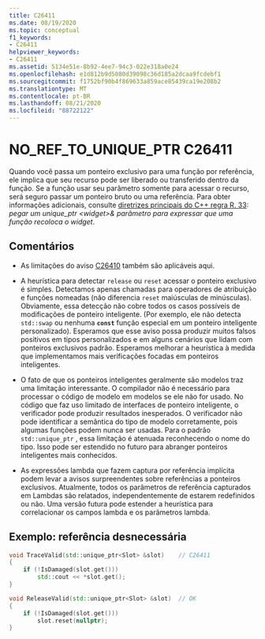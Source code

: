 ```yaml
---
title: C26411
ms.date: 08/19/2020
ms.topic: conceptual
f1_keywords:
- C26411
helpviewer_keywords:
- C26411
ms.assetid: 5134e51e-8b92-4ee7-94c3-022e318a0e24
ms.openlocfilehash: e1d812b9d5080d39098c36d185a2dcaa9fcdebf1
ms.sourcegitcommit: f1752bf90b4f869633a859ace85439ca19e208b2
ms.translationtype: MT
ms.contentlocale: pt-BR
ms.lasthandoff: 08/21/2020
ms.locfileid: "88722122"
---
```

# <a name="c26411--no_ref_to_unique_ptr"></a>NO_REF_TO_UNIQUE_PTR C26411

Quando você passa um ponteiro exclusivo para uma função por referência, ele implica que seu recurso pode ser liberado ou transferido dentro da função. Se a função usar seu parâmetro somente para acessar o recurso, será seguro passar um ponteiro bruto ou uma referência. Para obter informações adicionais, consulte [diretrizes principais do C++ regra R. 33](https://github.com/isocpp/CppCoreGuidelines/blob/master/CppCoreGuidelines.md#r33-take-a-unique_ptrwidget-parameter-to-express-that-a-function-reseats-thewidget): *pegar um unique_ptr \<widget\>& parâmetro para expressar que uma função recoloca o widget*.

## <a name="remarks"></a>Comentários

- As limitações do aviso [C26410](C26410.md) também são aplicáveis aqui.

- A heurística para detectar `release` ou `reset` acessar o ponteiro exclusivo é simples. Detectamos apenas chamadas para operadores de atribuição e funções nomeadas (não diferencia `reset` maiúsculas de minúsculas). Obviamente, essa detecção não cobre todos os casos possíveis de modificações de ponteiro inteligente. (Por exemplo, ele não detecta `std::swap` ou nenhuma **`const`** função especial em um ponteiro inteligente personalizado). Esperamos que esse aviso possa produzir muitos falsos positivos em tipos personalizados e em alguns cenários que lidam com ponteiros exclusivos padrão. Esperamos melhorar a heurística à medida que implementamos mais verificações focadas em ponteiros inteligentes.

- O fato de que os ponteiros inteligentes geralmente são modelos traz uma limitação interessante. O compilador não é necessário para processar o código de modelo em modelos se ele não for usado. No código que faz uso limitado de interfaces de ponteiro inteligente, o verificador pode produzir resultados inesperados. O verificador não pode identificar a semântica do tipo de modelo corretamente, pois algumas funções podem nunca ser usadas. Para o padrão `std::unique_ptr` , essa limitação é atenuada reconhecendo o nome do tipo. Isso pode ser estendido no futuro para abranger ponteiros inteligentes mais conhecidos.

- As expressões lambda que fazem captura por referência implícita podem levar a avisos surpreendentes sobre referências a ponteiros exclusivos. Atualmente, todos os parâmetros de referência capturados em Lambdas são relatados, independentemente de estarem redefinidos ou não. Uma versão futura pode estender a heurística para correlacionar os campos lambda e os parâmetros lambda.

## <a name="example-unnecessary-reference"></a>Exemplo: referência desnecessária

```cpp
void TraceValid(std::unique_ptr<Slot> &slot)    // C26411
{
    if (!IsDamaged(slot.get()))
        std::cout << *slot.get();
}

void ReleaseValid(std::unique_ptr<Slot> &slot)  // OK
{
    if (!IsDamaged(slot.get()))
        slot.reset(nullptr);
}
```
